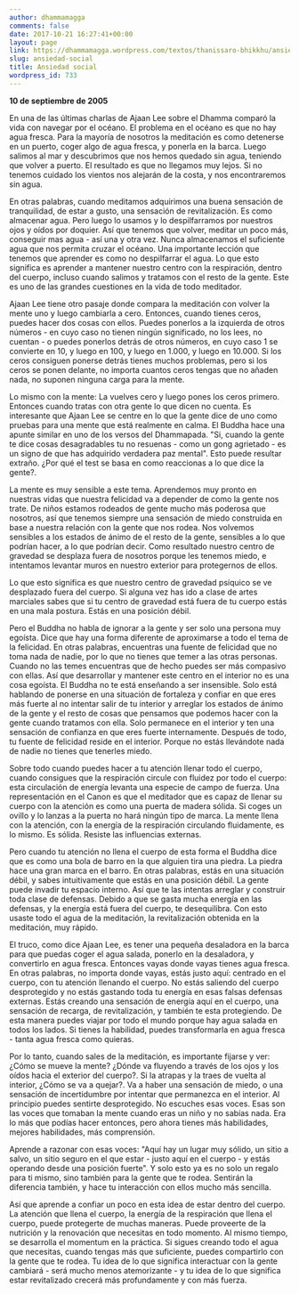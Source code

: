 ```yaml
---
author: dhammamagga
comments: false
date: 2017-10-21 16:27:41+00:00
layout: page
link: https://dhammamagga.wordpress.com/textos/thanissaro-bhikkhu/ansiedad-social/
slug: ansiedad-social
title: Ansiedad social
wordpress_id: 733
---
```


**10 de septiembre de 2005**

En una de las últimas charlas de Ajaan Lee sobre el Dhamma comparó la vida con navegar por el océano. El problema en el océano es que no hay agua fresca. Para la mayoría de nosotros la meditación es como detenerse en un puerto, coger algo de agua fresca, y ponerla en la barca. Luego salimos al mar y descubrimos que nos hemos quedado sin agua, teniendo que volver a puerto. El resultado es que no llegamos muy lejos. Si no tenemos cuidado los vientos nos alejarán de la costa, y nos encontraremos sin agua.

En otras palabras, cuando meditamos adquirimos una buena sensación de tranquilidad, de estar a gusto, una sensación de revitalización. Es como almacenar agua. Pero luego lo usamos y lo despilfarramos por nuestros ojos y oídos por doquier. Así que tenemos que volver, meditar un poco más, conseguir mas agua - así una y otra vez. Nunca almacenamos el suficiente agua que nos permita cruzar el océano. Una importante lección que tenemos que aprender es como no despilfarrar el agua. Lo que esto significa es aprender a mantener nuestro centro con la respiración, dentro del cuerpo, incluso cuando salimos y tratamos con el resto de la gente. Este es uno de las grandes cuestiones en la vida de todo meditador.

Ajaan Lee tiene otro pasaje donde compara la meditación con volver la mente uno y luego cambiarla a cero. Entonces, cuando tienes ceros, puedes hacer dos cosas con ellos. Puedes ponerlos a la izquierda de otros números - en cuyo caso no tienen ningún significado, no los lees, no cuentan - o puedes ponerlos detrás de otros números, en cuyo caso 1 se convierte en 10, y luego en 100, y luego en 1.000, y luego en 10.000. Si los ceros consiguen ponerse detrás tienes muchos problemas, pero si los ceros se ponen delante, no importa cuantos ceros tengas que no añaden nada, no suponen ninguna carga para la mente.

Lo mismo con la mente: La vuelves cero y luego pones los ceros primero. Entonces cuando tratas con otra gente lo que dicen no cuenta. Es interesante que Ajaan Lee se centre en lo que la gente dice de uno como pruebas para una mente que está realmente en calma. El Buddha hace una apunte similar en uno de los versos del Dhammapada. "Si, cuando la gente te dice cosas desagradables tu no resuenas - como un gong agrietado - es un signo de que has adquirido verdadera paz mental". Esto puede resultar extraño. ¿Por qué el test se basa en como reaccionas a lo que dice la gente?.

La mente es muy sensible a este tema. Aprendemos muy pronto en nuestras vidas que nuestra felicidad va a depender de como la gente nos trate. De niños estamos rodeados de gente mucho más poderosa que nosotros, así que tenemos siempre una sensación de miedo construida en base a nuestra relación con la gente que nos rodea. Nos volvemos sensibles a los estados de ánimo de el resto de la gente, sensibles a lo que podrían hacer, a lo que podrían decir. Como resultado nuestro centro de gravedad se desplaza fuera de nosotros porque les tenemos miedo, e intentamos levantar muros en nuestro exterior para protegernos de ellos.

Lo que esto significa es que nuestro centro de gravedad psíquico se ve desplazado fuera del cuerpo. Si alguna vez has ido a clase de artes marciales sabes que si tu centro de gravedad está fuera de tu cuerpo estás en una mala postura. Estás en una posición débil.

Pero el Buddha no habla de ignorar a la gente y ser solo una persona muy egoísta. Dice que hay una forma diferente de aproximarse a todo el tema de la felicidad. En otras palabras, encuentras una fuente de felicidad que no toma nada de nadie, por lo que no tienes que temer a las otras personas. Cuando no las temes encuentras que de hecho puedes ser más compasivo con ellas. Así que desarrollar y mantener este centro en el interior no es una cosa egoísta. El Buddha no te está enseñando a ser insensible. Solo está hablando de ponerse en una situación de fortaleza y confiar en que eres más fuerte al no intentar salir de tu interior y arreglar los estados de ánimo de la gente y el resto de cosas que pensamos que podemos hacer con la gente cuando tratamos con ella. Solo permanece en el interior y ten una sensación de confianza en que eres fuerte internamente. Después de todo, tu fuente de felicidad reside en el interior. Porque no estás llevándote nada de nadie no tienes que tenerles miedo.

Sobre todo cuando puedes hacer a tu atención llenar todo el cuerpo, cuando consigues que la respiración circule con fluidez por todo el cuerpo: esta circulación de energía levanta una especie de campo de fuerza. Una representación en el Canon es que el meditador que es capaz de llenar su cuerpo con la atención es como una puerta de madera sólida. Si coges un ovillo y lo lanzas a la puerta no hará ningún tipo de marca. La mente llena con la atención, con la energía de la respiración circulando fluidamente, es lo mismo. Es sólida. Resiste las influencias externas.

Pero cuando tu atención no llena el cuerpo de esta forma el Buddha dice que es como una bola de barro en la que alguien tira una piedra. La piedra hace una gran marca en el barro. En otras palabras, estás en una situación débil, y sabes intuitivamente que estás en una posición débil. La gente puede invadir tu espacio interno. Así que te las intentas arreglar y construir toda clase de defensas. Debido a que se gasta mucha energía en las defensas, y la energía está fuera del cuerpo, te desequilibra. Con esto usaste todo el agua de la meditación, la revitalización obtenida en la meditación, muy rápido.

El truco, como dice Ajaan Lee, es tener una pequeña desaladora en la barca para que puedas coger el agua salada, ponerlo en la desaladora, y convertirlo en agua fresca. Entonces vayas donde vayas tienes agua fresca. En otras palabras, no importa donde vayas, estás justo aquí: centrado en el cuerpo, con tu atención llenando el cuerpo. No estás saliendo del cuerpo desprotegido y no estás gastando toda tu energía en esas falsas defensas externas. Estás creando una sensación de energía aquí en el cuerpo, una sensación de recarga, de revitalización, y también te esta protegiendo. De esta manera puedes viajar por todo el mundo porque hay agua salada en todos los lados. Si tienes la habilidad, puedes transformarla en agua fresca - tanta agua fresca como quieras.

Por lo tanto, cuando sales de la meditación, es importante fijarse y ver: ¿Cómo se mueve la mente? ¿Dónde va fluyendo a través de los ojos y los oídos hacia el exterior del cuerpo?. Si la atrapas y la traes de vuelta al interior, ¿Cómo se va a quejar?. Va a haber una sensación de miedo, o una sensación de incertidumbre por intentar que permanezca en el interior. Al principio puedes sentirte desprotegido. No escuches esas voces. Esas son las voces que tomaban la mente cuando eras un niño y no sabías nada. Era lo más que podías hacer entonces, pero ahora tienes más habilidades, mejores habilidades, más comprensión.

Aprende a razonar con esas voces: "Aquí hay un lugar muy sólido, un sitio a salvo, un sitio seguro en el que estar - justo aquí en el cuerpo - y estás operando desde una posición fuerte". Y solo esto ya es no solo un regalo para ti mismo, sino también para la gente que te rodea. Sentirán la diferencia también, y hace tu interacción con ellos mucho más sencilla.

Así que aprende a confiar un poco en esta idea de estar dentro del cuerpo. La atención que llena el cuerpo, la energía de la respiración que llena el cuerpo, puede protegerte de muchas maneras. Puede proveerte de la nutrición y la renovación que necesitas en todo momento. Al mismo tiempo, se desarrolla el momentum en la práctica. Si sigues creando todo el agua que necesitas, cuando tengas más que suficiente, puedes compartirlo con la gente que te rodea. Tu idea de lo que significa interactuar con la gente cambiará - será mucho menos atemorizante - y tu idea de lo que significa estar revitalizado crecerá más profundamente y con más fuerza.
